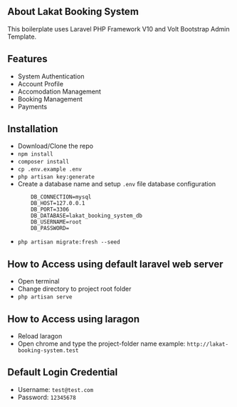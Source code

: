 ## About Lakat Booking System

This boilerplate uses Laravel PHP Framework V10 and Volt Bootstrap Admin Template.


## Features

 - System Authentication
 - Account Profile 
 - Accomodation Management
 - Booking Management
 - Payments

## Installation

 - Download/Clone the repo
 - `npm install`
 - `composer install`
 - `cp .env.example .env`
 - `php artisan key:generate`
 - Create a database name and setup `.env` file database configuration
  	```
		DB_CONNECTION=mysql
		DB_HOST=127.0.0.1
		DB_PORT=3306
		DB_DATABASE=lakat_booking_system_db
		DB_USERNAME=root
		DB_PASSWORD=
	```
 - `php artisan migrate:fresh --seed`

## How to Access using default laravel web server

 - Open terminal
 - Change directory to project root folder
 - `php artisan serve`

## How to Access using laragon

 - Reload laragon
 - Open chrome and type the project-folder name example: `http://lakat-booking-system.test`

## Default Login Credential

 - Username: `test@test.com`
 - Password: `12345678`
